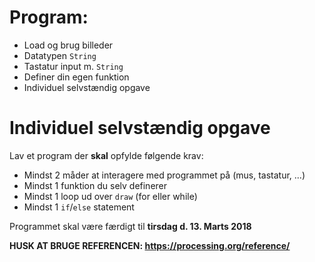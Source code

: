 # Program:
- Load og brug billeder
- Datatypen `String`
- Tastatur input m. `String`
- Definer din egen funktion
- Individuel selvstændig opgave

# Individuel selvstændig opgave
Lav et program der **skal** opfylde følgende krav:
- Mindst 2 måder at interagere med programmet på (mus, tastatur, ...)
- Mindst 1 funktion du selv definerer
- Mindst 1 loop ud over `draw` (for eller while)
- Mindst 1 `if`/`else` statement

Programmet skal være færdigt til **tirsdag d. 13. Marts 2018**

**HUSK AT BRUGE REFERENCEN: https://processing.org/reference/**
